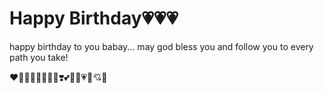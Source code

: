 <h1>Happy Birthday💗💗💗</h1>
<p>happy birthday to you babay... may god bless you and follow you to every path you take!</p>
<p>❤️🧡💛💚💙💜🖤🤍❣️💕💞💓💗💖💘💝</p>
